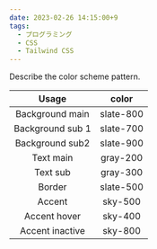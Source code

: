```yaml
---
date: 2023-02-26 14:15:00+9
tags:
  - プログラミング
  - CSS
  - Tailwind CSS
---
```


Describe the color scheme pattern.

<!-- more -->

|      Usage       |   color   |
| :--------------: | :-------: |
| Background main  | slate-800 |
| Background sub 1 | slate-700 |
| Background sub2  | slate-900 |
|    Text main     | gray-200  |
|     Text sub     | gray-300  |
|      Border      | slate-500 |
|      Accent      |  sky-500  |
|   Accent hover   |  sky-400  |
| Accent inactive  |  sky-800  |

